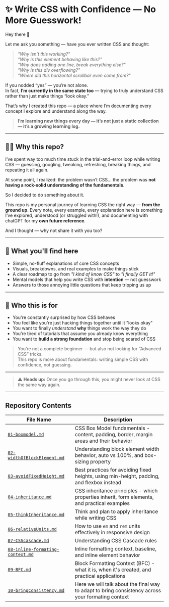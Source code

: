 # ✨ Write CSS with Confidence — No More Guesswork!

Hey there 👋

Let me ask you something — have you ever written CSS and thought:

> _"Why isn’t this working?"_  
> _"Why is this element behaving like this?"_  
> _"Why does adding one line, break everything else?"_  
> _"Why is this div overflowing?"_  
> _"Where did this horizontal scrollbar even come from?"_

If you nodded “yes” — you’re not alone.  
In fact, **I’m currently in the same state too** — trying to truly understand CSS rather than just make things “look okay.”

That’s why I created this repo — a place where I’m documenting every concept I explore and understand along the way.

> **I’m learning new things every day — it’s not just a static collection — it’s a growing learning log.**

---

## 🙋‍♂️ Why this repo?

I’ve spent way too much time stuck in the trial-and-error loop while writing CSS — guessing, googling, tweaking, refreshing, breaking things, and repeating it all again.

At some point, I realized: the problem wasn’t CSS... the problem was **not having a rock-solid understanding of the fundamentals**.

So I decided to do something about it.

This repo is my personal journey of learning CSS the right way — **from the ground up**. Every note, every example, every explanation here is something I’ve explored, understood (or struggled with!), and documenting with chatGPT for my **own future reference**.

And I thought — why not share it with you too?

---

## 🧠 What you'll find here

- Simple, no-fluff explanations of core CSS concepts  
- Visuals, breakdowns, and real examples to make things stick  
- A clear roadmap to go from _"I kind of know CSS"_ to _"I finally GET it!"_  
- Mental models that help you write CSS with **intention** — not guesswork  
- Answers to those annoying little questions that keep tripping us up

---

## 👀 Who this is for

- You're constantly surprised by how CSS behaves  
- You feel like you're just hacking things together until it "looks okay"  
- You want to finally _understand_ **why** things work the way they do  
- You’re tired of tutorials that assume you already know everything  
- You want to **build a strong foundation** and stop being scared of CSS
> You’re not a complete beginner — but also not looking for “Advanced CSS” tricks.  
  This repo is more about fundamentals: writing simple CSS with confidence, not guessing.

---

> ⚠️ **Heads up:** Once you go through this, you might never look at CSS the same way again.

---

## Repository Contents

| File Name | Description |
|-----------|-------------|
| [`01-boxmodel.md`](https://github.com/hiimvikash/css/blob/main/01-boxmodel.md) | CSS Box Model fundamentals - content, padding, border, margin areas and their behavior |
| [`02-widthOfBlockElement.md`](https://github.com/hiimvikash/css/blob/main/02-widthOfBlockElement.md) | Understanding block element width behavior, auto vs 100%, and box-sizing property |
| [`03-avoidFixedHeight.md`](https://github.com/hiimvikash/css/blob/main/03-avoidFixedHeight.md) | Best practices for avoiding fixed heights, using min-height, padding, and flexbox instead |
| [`04-inheritance.md`](https://github.com/hiimvikash/css/blob/main/04-inheritance.md) | CSS inheritance principles - which properties inherit, form elements, and practical examples |
| [`05-thinkInheritance.md`](https://github.com/hiimvikash/css/blob/main/05-thinkInheritence.md) | Think and plan to apply inheritance while writing CSS |
| [`06-relativeUnits.md`](https://github.com/hiimvikash/css/blob/main/06-relativeUnits.md) | How to use `em` and `rem` units effectively in responsive design |
| [`07-CSScascade.md`](https://github.com/hiimvikash/css/blob/main/07-CSScascade.md) | Understanding CSS Cascade rules |
| [`08-inline-formating-context.md`](https://github.com/hiimvikash/css/blob/main/08-inline-formating-context.md) | Inline formatting context, baseline, and inline element behavior |
| [`09-BFC.md`](https://github.com/hiimvikash/css/blob/main/09-BFC.md) | Block Formatting Context (BFC) - what it is, when it's created, and practical applications |
| [`10-bringConsistency.md`](https://github.com/hiimvikash/css/blob/main/10-bringConsistency.md) | Here we will talk about the final way to adapt to bring consistency across your formating context |







